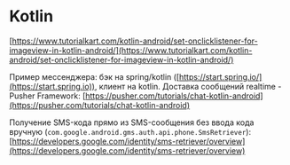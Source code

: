# Kotlin

[https://www.tutorialkart.com/kotlin-android/set-onclicklistener-for-imageview-in-kotlin-android/](https://www.tutorialkart.com/kotlin-android/set-onclicklistener-for-imageview-in-kotlin-android/)

Пример мессенджера: бэк на spring/kotlin ([https://start.spring.io/](https://start.spring.io)), клиент на kotlin. Доставка сообщений realtime - Pusher Framework: [https://pusher.com/tutorials/chat-kotlin-android](https://pusher.com/tutorials/chat-kotlin-android)

Получение SMS-кода прямо из SMS-сообщения без ввода кода вручную (`com.google.android.gms.auth.api.phone.SmsRetriever`): [https://developers.google.com/identity/sms-retriever/overview](https://developers.google.com/identity/sms-retriever/overview)
